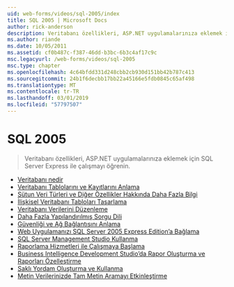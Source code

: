```yaml
---
uid: web-forms/videos/sql-2005/index
title: SQL 2005 | Microsoft Docs
author: rick-anderson
description: Veritabanı özellikleri, ASP.NET uygulamalarınıza eklemek için SQL Server Express ile çalışmayı öğrenin.
ms.author: riande
ms.date: 10/05/2011
ms.assetid: cf0b487c-f387-46dd-b3bc-6b3c4af17c9c
msc.legacyurl: /web-forms/videos/sql-2005
msc.type: chapter
ms.openlocfilehash: 4c64bfdd331d248cbb2cb930d151bb42b787c413
ms.sourcegitcommit: 24b1f6decbb17bb22a45166e5fdb0845c65af498
ms.translationtype: MT
ms.contentlocale: tr-TR
ms.lasthandoff: 03/01/2019
ms.locfileid: "57797507"
---
```

<a name="sql-2005"></a>SQL 2005
====================
> Veritabanı özellikleri, ASP.NET uygulamalarınıza eklemek için SQL Server Express ile çalışmayı öğrenin.


- [Veritabanı nedir](what-is-a-database.md)
- [Veritabanı Tablolarını ve Kayıtlarını Anlama](understanding-database-tables-and-records.md)
- [Sütun Veri Türleri ve Diğer Özellikler Hakkında Daha Fazla Bilgi](more-about-column-data-types-and-other-properties.md)
- [İlişkisel Veritabanı Tabloları Tasarlama](designing-relational-database-tables.md)
- [Veritabanı Verilerini Düzenleme](manipulating-database-data.md)
- [Daha Fazla Yapılandırılmış Sorgu Dili](more-structured-query-language.md)
- [Güvenliği ve Ağ Bağlantısını Anlama](understanding-security-and-network-connectivity.md)
- [Web Uygulamanızı SQL Server 2005 Express Edition’a Bağlama](connecting-your-web-application-to-sql-server-2005-express-edition.md)
- [SQL Server Management Studio Kullanma](using-sql-server-management-studio.md)
- [Raporlama Hizmetleri ile Çalışmaya Başlama](getting-started-with-reporting-services.md)
- [Business Intelligence Development Studio’da Rapor Oluşturma ve Raporları Özelleştirme](building-and-customizing-reports-in-business-intelligence-development-studio.md)
- [Saklı Yordam Oluşturma ve Kullanma](creating-and-using-stored-procedures.md)
- [Metin Verilerinizde Tam Metin Aramayı Etkinleştirme](enabling-full-text-search-in-your-text-data.md)
